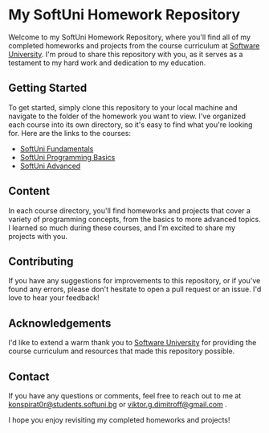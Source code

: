 # My SoftUni Homework Repository

Welcome to my SoftUni Homework Repository, where you'll find all of my completed homeworks and projects from the course curriculum at [Software University](https://softuni.bg/). I'm proud to share this repository with you, as it serves as a testament to my hard work and dedication to my education. 

## Getting Started

To get started, simply clone this repository to your local machine and navigate to the folder of the homework you want to view. I've organized each course into its own directory, so it's easy to find what you're looking for. Here are the links to the courses:

- [SoftUni Fundamentals](https://github.com/viktor-dimitrov/SoftUni-HomeWorks/tree/main/SoftUni%20Fundamentals)
- [SoftUni Programming Basics](https://github.com/viktor-dimitrov/SoftUni-HomeWorks/tree/main/SoftUni%20Programing%20Basic)
- [SoftUni Advanced](https://github.com/viktor-dimitrov/SoftUni-HomeWorks/tree/main/SoftUni%20Advanced)

## Content

In each course directory, you'll find homeworks and projects that cover a variety of programming concepts, from the basics to more advanced topics. I learned so much during these courses, and I'm excited to share my projects with you.

## Contributing

If you have any suggestions for improvements to this repository, or if you've found any errors, please don't hesitate to open a pull request or an issue. I'd love to hear your feedback!

## Acknowledgements

I'd like to extend a warm thank you to [Software University](https://softuni.bg/) for providing the course curriculum and resources that made this repository possible.

## Contact

If you have any questions or comments, feel free to reach out to me at konspirat0r@students.softuni.bg or viktor.g.dimitroff@gmail.com .

I hope you enjoy revisiting my completed homeworks and projects!


